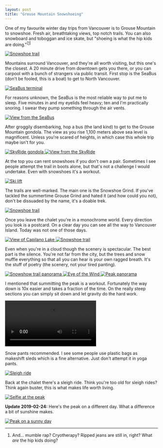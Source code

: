 ```yaml
---
layout: post
title: "Grouse Mountain Snowshoeing"
---
```


One of my favourite winter day trips from Vancouver is to Grouse Mountain to snowshoe. Fresh air, breathtaking views, top notch trails. You can also snowboard and toboggan and ice skate, but "shoeing is what the hip kids are doing."<sup><a href="#fn1" id="r1">[1]</a></sup>

<a class="image-link" href="https://s3.amazonaws.com/matthewminer/grouse-mountain/trail1.jpg" target="_blank">
    <img alt="Snowshoe trail" srcset="https://s3.amazonaws.com/matthewminer/grouse-mountain/trail1-thumbnail.jpg 1x, https://s3.amazonaws.com/matthewminer/grouse-mountain/trail1-thumbnail@2x.jpg 2x" src="https://s3.amazonaws.com/matthewminer/grouse-mountain/trail1-thumbnail.jpg">
</a>

Mountains surround Vancouver, and they're all worth visiting, but this one's the closest. A 20 minute drive from downtown gets you there, or you can carpool with a bunch of strangers via public transit. First stop is the SeaBus (don't be fooled, this is a boat) to get to North Vancouver.

<a class="image-link" href="https://s3.amazonaws.com/matthewminer/grouse-mountain/seabus-terminal.jpg" target="_blank">
    <img alt="SeaBus terminal" srcset="https://s3.amazonaws.com/matthewminer/grouse-mountain/seabus-terminal-thumbnail.jpg 1x, https://s3.amazonaws.com/matthewminer/grouse-mountain/seabus-terminal-thumbnail@2x.jpg 2x" src="https://s3.amazonaws.com/matthewminer/grouse-mountain/seabus-terminal-thumbnail.jpg">
</a>

For reasons unknown, the SeaBus is the most reliable way to put me to sleep. Five minutes in and my eyelids feel heavy; ten and I'm practically snoring. I swear they pump something through the air vents.

<a class="image-link" href="https://s3.amazonaws.com/matthewminer/grouse-mountain/seabus-view.jpg" target="_blank">
    <img alt="View from the SeaBus" srcset="https://s3.amazonaws.com/matthewminer/grouse-mountain/seabus-view-thumbnail.jpg 1x, https://s3.amazonaws.com/matthewminer/grouse-mountain/seabus-view-thumbnail@2x.jpg 2x" src="https://s3.amazonaws.com/matthewminer/grouse-mountain/seabus-view-thumbnail.jpg">
</a>

After groggily disembarking, hop a bus (the land kind) to get to the Grouse Mountain gondola. The view as you rise 1,100 meters above sea level is magnificent. Unless you're scared of heights, in which case this whole trip maybe isn't for you.

<a class="image-link" href="https://s3.amazonaws.com/matthewminer/grouse-mountain/skyride.jpg" target="_blank">
    <img alt="SkyRide gondola" srcset="https://s3.amazonaws.com/matthewminer/grouse-mountain/skyride-thumbnail.jpg 1x, https://s3.amazonaws.com/matthewminer/grouse-mountain/skyride-thumbnail@2x.jpg 2x" src="https://s3.amazonaws.com/matthewminer/grouse-mountain/skyride-thumbnail.jpg">
</a>

<a class="image-link" href="https://s3.amazonaws.com/matthewminer/grouse-mountain/skyride-view.jpg" target="_blank">
    <img alt="View from the SkyRide" srcset="https://s3.amazonaws.com/matthewminer/grouse-mountain/skyride-view-thumbnail.jpg 1x, https://s3.amazonaws.com/matthewminer/grouse-mountain/skyride-view-thumbnail@2x.jpg 2x" src="https://s3.amazonaws.com/matthewminer/grouse-mountain/skyride-view-thumbnail.jpg">
</a>

At the top you can rent snowshoes if you don't own a pair. Sometimes I see people attempt the trail in boots alone, but that's not a challenge I would undertake. Even with snowshoes it's a workout.

<a class="image-link" href="https://s3.amazonaws.com/matthewminer/grouse-mountain/ski-lift.jpg" target="_blank">
    <img alt="Ski lift" srcset="https://s3.amazonaws.com/matthewminer/grouse-mountain/ski-lift-thumbnail.jpg 1x, https://s3.amazonaws.com/matthewminer/grouse-mountain/ski-lift-thumbnail@2x.jpg 2x" src="https://s3.amazonaws.com/matthewminer/grouse-mountain/ski-lift-thumbnail.jpg">
</a>

The trails are well-marked. The main one is the Snowshoe Grind. If you've tackled the summertime Grouse Grind and hated it (and how could you not), don't be dissuaded by the name, it's a doable trek.

<a class="image-link" href="https://s3.amazonaws.com/matthewminer/grouse-mountain/trail2.jpg" target="_blank">
    <img alt="Snowshoe trail" srcset="https://s3.amazonaws.com/matthewminer/grouse-mountain/trail2-thumbnail.jpg 1x, https://s3.amazonaws.com/matthewminer/grouse-mountain/trail2-thumbnail@2x.jpg 2x" src="https://s3.amazonaws.com/matthewminer/grouse-mountain/trail2-thumbnail.jpg">
</a>

Once you leave the chalet you're in a monochrome world. Every direction you look is a postcard. On a clear day you can see all the way to Vancouver Island. Today was not one of those days.

<a class="image-link" href="https://s3.amazonaws.com/matthewminer/grouse-mountain/capilano-lake.jpg" target="_blank">
    <img alt="View of Capilano Lake" srcset="https://s3.amazonaws.com/matthewminer/grouse-mountain/capilano-lake-thumbnail.jpg 1x, https://s3.amazonaws.com/matthewminer/grouse-mountain/capilano-lake-thumbnail@2x.jpg 2x" src="https://s3.amazonaws.com/matthewminer/grouse-mountain/capilano-lake-thumbnail.jpg">
</a>

<a class="image-link" href="https://s3.amazonaws.com/matthewminer/grouse-mountain/trail3.jpg" target="_blank">
    <img alt="Snowshoe trail" srcset="https://s3.amazonaws.com/matthewminer/grouse-mountain/trail3-thumbnail.jpg 1x, https://s3.amazonaws.com/matthewminer/grouse-mountain/trail3-thumbnail@2x.jpg 2x" src="https://s3.amazonaws.com/matthewminer/grouse-mountain/trail3-thumbnail.jpg">
</a>

Even when you're in a cloud though the scenery is spectacular. The best part is the silence. You're not far from the city, but the trees and snow muffle everything so that all you can hear is your own ragged breath. It's the stuff of poetry (the scenery, not your tired panting).

<a class="image-link" href="https://s3.amazonaws.com/matthewminer/grouse-mountain/trail-panorama.jpg" target="_blank">
    <img alt="Snowshow trail panorama" srcset="https://s3.amazonaws.com/matthewminer/grouse-mountain/trail-panorama-thumbnail.jpg 1x, https://s3.amazonaws.com/matthewminer/grouse-mountain/trail-panorama-thumbnail@2x.jpg 2x" src="https://s3.amazonaws.com/matthewminer/grouse-mountain/trail-panorama-thumbnail.jpg">
</a>

<a class="image-link" href="https://s3.amazonaws.com/matthewminer/grouse-mountain/eye-of-the-wind.jpg" target="_blank">
    <img alt="Eye of the Wind" srcset="https://s3.amazonaws.com/matthewminer/grouse-mountain/eye-of-the-wind-thumbnail.jpg 1x, https://s3.amazonaws.com/matthewminer/grouse-mountain/eye-of-the-wind-thumbnail@2x.jpg 2x" src="https://s3.amazonaws.com/matthewminer/grouse-mountain/eye-of-the-wind-thumbnail.jpg">
</a>

<a class="image-link" href="https://s3.amazonaws.com/matthewminer/grouse-mountain/peak-panorama.jpg" target="_blank">
    <img alt="Peak panorama" srcset="https://s3.amazonaws.com/matthewminer/grouse-mountain/peak-panorama-thumbnail.jpg 1x, https://s3.amazonaws.com/matthewminer/grouse-mountain/peak-panorama-thumbnail@2x.jpg 2x" src="https://s3.amazonaws.com/matthewminer/grouse-mountain/peak-panorama-thumbnail.jpg">
</a>

I mentioned that summitting the peak is a workout. Fortunately the way down is 10x easier and takes a fraction of the time. On the really steep sections you can simply sit down and let gravity do the hard work.

<video controls src="https://s3.amazonaws.com/matthewminer/grouse-mountain/sliding.mp4"></video>

Snow pants recommended. I see some people use plastic bags as makeshift sleds which is a fine alternative. Just don't attempt it in yoga pants.

<a class="image-link" href="https://s3.amazonaws.com/matthewminer/grouse-mountain/sleigh-ride.jpg" target="_blank">
    <img alt="Sleigh ride" srcset="https://s3.amazonaws.com/matthewminer/grouse-mountain/sleigh-ride-thumbnail.jpg 1x, https://s3.amazonaws.com/matthewminer/grouse-mountain/sleigh-ride-thumbnail@2x.jpg 2x" src="https://s3.amazonaws.com/matthewminer/grouse-mountain/sleigh-ride-thumbnail.jpg">
</a>

Back at the chalet there's a sleigh ride. Think you're too old for sleigh rides? Think again buster, this is what makes life worth living.

<a class="image-link" href="https://s3.amazonaws.com/matthewminer/grouse-mountain/peak-selfie.jpg" target="_blank">
    <img alt="Selfie at the peak" srcset="https://s3.amazonaws.com/matthewminer/grouse-mountain/peak-selfie-thumbnail.jpg 1x, https://s3.amazonaws.com/matthewminer/grouse-mountain/peak-selfie-thumbnail@2x.jpg 2x" src="https://s3.amazonaws.com/matthewminer/grouse-mountain/peak-selfie-thumbnail.jpg">
</a>

**Update 2019-02-24:** Here's the peak on a different day. What a difference a bit of sunshine makes.

<a class="image-link" href="https://s3.amazonaws.com/matthewminer/grouse-mountain/sunny-day.jpg" target="_blank">
    <img alt="Peak on a sunny day" srcset="https://s3.amazonaws.com/matthewminer/grouse-mountain/sunny-day.jpg 1x, https://s3.amazonaws.com/matthewminer/grouse-mountain/sunny-day-thumbnail@2x.jpg 2x" src="https://s3.amazonaws.com/matthewminer/grouse-mountain/sunny-day-thumbnail.jpg">
</a>


---

<ol class="footnotes">
    <li id="fn1">And&hellip; mumble rap? Cryotherapy? Ripped jeans are still in, right? What <em>are</em> the hip kids doing?<a href="#r1" class="return"></a></li>
</ol>
